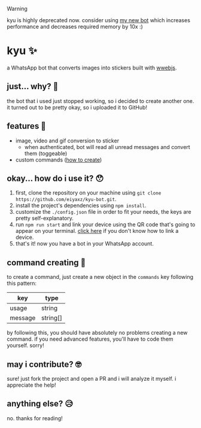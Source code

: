 > [!WARNING]
> kyu is highly deprecated now.
> consider using [my new bot](https://github.com/eiyaxz/stickeiya) which increases performance and decreases required memory by 10x :)

# kyu ✨
a WhatsApp bot that converts images into stickers built with [wwebjs](https://github.com/pedroslopez/whatsapp-web.js).

## just... why? 🤔
the bot that i used just stopped working, so i decided to create another one. it turned out to be pretty okay, so i uploaded it to GitHub!

## features 🧐
- image, video and gif conversion to sticker
    - when authenticated, bot will read all unread messages and convert them (toggeable)
- custom commands ([how to create](#command-creating-))

## okay... how do i use it? 😯
1. first, clone the repository on your machine using `git clone https://github.com/eiyaxz/kyu-bot.git`.
2. install the project's dependencies using `npm install`.
3. customize the `./config.json` file in order to fit your needs, the keys are pretty self-explanatory.
4. run `npm run start` and link your device using the QR code that's going to appear on your terminal. [click here](https://faq.whatsapp.com/1317564962315842/?cms_platform=web) if you don't know how to link a device.
5. that's it! now you have a bot in your WhatsApp account.

## command creating 🤖
to create a command, just create a new object in the `commands` key following this pattern:

| key | type |
| --- | ---- |
| usage | string |
| message | string[] |

by following this, you should have absolutely no problems creating a new command. if you need advanced features, you'll have to code them yourself. sorry!

## may i contribute? 🤓
sure! just fork the project and open a PR and i will analyze it myself. i appreciate the help!

## anything else? 😥
no. thanks for reading!
